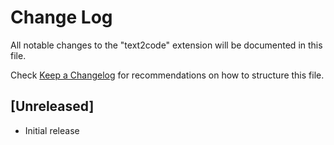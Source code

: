 # Change Log

All notable changes to the "text2code" extension will be documented in this file.

Check [Keep a Changelog](http://keepachangelog.com/) for recommendations on how to structure this file.

## [Unreleased]

- Initial release